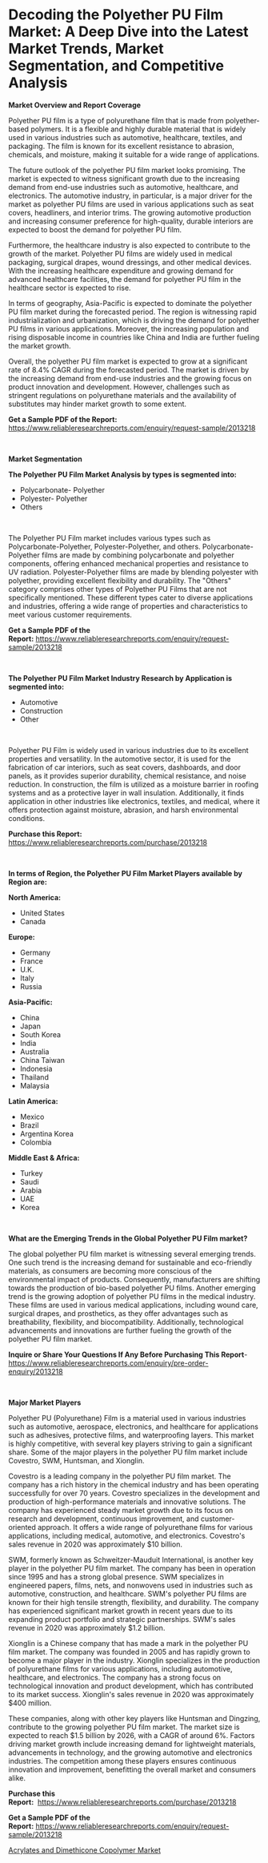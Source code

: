 <p><h1>Decoding the Polyether PU Film Market: A Deep Dive into the Latest Market Trends, Market Segmentation, and Competitive Analysis</h1></p><p><strong>Market Overview and Report Coverage</strong></p>
<p><p>Polyether PU film is a type of polyurethane film that is made from polyether-based polymers. It is a flexible and highly durable material that is widely used in various industries such as automotive, healthcare, textiles, and packaging. The film is known for its excellent resistance to abrasion, chemicals, and moisture, making it suitable for a wide range of applications.</p><p>The future outlook of the polyether PU film market looks promising. The market is expected to witness significant growth due to the increasing demand from end-use industries such as automotive, healthcare, and electronics. The automotive industry, in particular, is a major driver for the market as polyether PU films are used in various applications such as seat covers, headliners, and interior trims. The growing automotive production and increasing consumer preference for high-quality, durable interiors are expected to boost the demand for polyether PU film.</p><p>Furthermore, the healthcare industry is also expected to contribute to the growth of the market. Polyether PU films are widely used in medical packaging, surgical drapes, wound dressings, and other medical devices. With the increasing healthcare expenditure and growing demand for advanced healthcare facilities, the demand for polyether PU film in the healthcare sector is expected to rise.</p><p>In terms of geography, Asia-Pacific is expected to dominate the polyether PU film market during the forecasted period. The region is witnessing rapid industrialization and urbanization, which is driving the demand for polyether PU films in various applications. Moreover, the increasing population and rising disposable income in countries like China and India are further fueling the market growth.</p><p>Overall, the polyether PU film market is expected to grow at a significant rate of 8.4% CAGR during the forecasted period. The market is driven by the increasing demand from end-use industries and the growing focus on product innovation and development. However, challenges such as stringent regulations on polyurethane materials and the availability of substitutes may hinder market growth to some extent.</p></p>
<p><strong>Get a Sample PDF of the Report:</strong> <a href="https://www.reliableresearchreports.com/enquiry/request-sample/2013218">https://www.reliableresearchreports.com/enquiry/request-sample/2013218</a></p>
<p>&nbsp;</p>
<p><strong>Market Segmentation</strong></p>
<p><strong>The Polyether PU Film Market Analysis by types is segmented into:</strong></p>
<p><ul><li>Polycarbonate- Polyether</li><li>Polyester- Polyether</li><li>Others</li></ul></p>
<p>&nbsp;</p>
<p><p>The Polyether PU Film market includes various types such as Polycarbonate-Polyether, Polyester-Polyether, and others. Polycarbonate-Polyether films are made by combining polycarbonate and polyether components, offering enhanced mechanical properties and resistance to UV radiation. Polyester-Polyether films are made by blending polyester with polyether, providing excellent flexibility and durability. The "Others" category comprises other types of Polyether PU Films that are not specifically mentioned. These different types cater to diverse applications and industries, offering a wide range of properties and characteristics to meet various customer requirements.</p></p>
<p><strong>Get a Sample PDF of the Report:</strong>&nbsp;<a href="https://www.reliableresearchreports.com/enquiry/request-sample/2013218">https://www.reliableresearchreports.com/enquiry/request-sample/2013218</a></p>
<p>&nbsp;</p>
<p><strong>The Polyether PU Film Market Industry Research by Application is segmented into:</strong></p>
<p><ul><li>Automotive</li><li>Construction</li><li>Other</li></ul></p>
<p>&nbsp;</p>
<p><p>Polyether PU Film is widely used in various industries due to its excellent properties and versatility. In the automotive sector, it is used for the fabrication of car interiors, such as seat covers, dashboards, and door panels, as it provides superior durability, chemical resistance, and noise reduction. In construction, the film is utilized as a moisture barrier in roofing systems and as a protective layer in wall insulation. Additionally, it finds application in other industries like electronics, textiles, and medical, where it offers protection against moisture, abrasion, and harsh environmental conditions.</p></p>
<p><strong>Purchase this Report:</strong>&nbsp; <a href="https://www.reliableresearchreports.com/purchase/2013218">https://www.reliableresearchreports.com/purchase/2013218</a></p>
<p>&nbsp;</p>
<p><strong>In terms of Region, the Polyether PU Film Market Players available by Region are:</strong></p>
<p>
    <p> <strong> North America: </strong>
        <ul>
            <li>United States</li>
            <li>Canada</li>
        </ul>
        </p> 
    <p> <strong> Europe: </strong>
        <ul>
            <li>Germany</li>
            <li>France</li>
            <li>U.K.</li>
            <li>Italy</li>
            <li>Russia</li>
        </ul>
        </p> 
    <p> <strong> Asia-Pacific: </strong>
        <ul>
            <li>China</li>
            <li>Japan</li>
            <li>South Korea</li>
            <li>India</li>
            <li>Australia</li>
            <li>China Taiwan</li>
            <li>Indonesia</li>
            <li>Thailand</li>
            <li>Malaysia</li>
        </ul>
        </p> 
    <p> <strong> Latin America: </strong>
        <ul>
            <li>Mexico</li>
            <li>Brazil</li>
            <li>Argentina Korea</li>
            <li>Colombia</li>
        </ul>
        </p> 
    <p> <strong> Middle East & Africa: </strong>
        <ul>
            <li>Turkey</li>
            <li>Saudi</li>
            <li>Arabia</li>
            <li>UAE</li>
            <li>Korea</li>
        </ul>
    </p>
    </p>
<p>&nbsp;</p>
<p><strong>What are the Emerging Trends in the Global Polyether PU Film market?</strong></p>
<p><p>The global polyether PU film market is witnessing several emerging trends. One such trend is the increasing demand for sustainable and eco-friendly materials, as consumers are becoming more conscious of the environmental impact of products. Consequently, manufacturers are shifting towards the production of bio-based polyether PU films. Another emerging trend is the growing adoption of polyether PU films in the medical industry. These films are used in various medical applications, including wound care, surgical drapes, and prosthetics, as they offer advantages such as breathability, flexibility, and biocompatibility. Additionally, technological advancements and innovations are further fueling the growth of the polyether PU film market.</p></p>
<p><strong>Inquire or Share Your Questions If Any Before Purchasing This Report</strong>- <a href="https://www.reliableresearchreports.com/enquiry/pre-order-enquiry/2013218">https://www.reliableresearchreports.com/enquiry/pre-order-enquiry/2013218</a></p>
<p>&nbsp;</p>
<p><strong>Major Market Players</strong></p>
<p><p>Polyether PU (Polyurethane) Film is a material used in various industries such as automotive, aerospace, electronics, and healthcare for applications such as adhesives, protective films, and waterproofing layers. This market is highly competitive, with several key players striving to gain a significant share. Some of the major players in the polyether PU film market include Covestro, SWM, Huntsman, and Xionglin.</p><p>Covestro is a leading company in the polyether PU film market. The company has a rich history in the chemical industry and has been operating successfully for over 70 years. Covestro specializes in the development and production of high-performance materials and innovative solutions. The company has experienced steady market growth due to its focus on research and development, continuous improvement, and customer-oriented approach. It offers a wide range of polyurethane films for various applications, including medical, automotive, and electronics. Covestro's sales revenue in 2020 was approximately $10 billion.</p><p>SWM, formerly known as Schweitzer-Mauduit International, is another key player in the polyether PU film market. The company has been in operation since 1995 and has a strong global presence. SWM specializes in engineered papers, films, nets, and nonwovens used in industries such as automotive, construction, and healthcare. SWM's polyether PU films are known for their high tensile strength, flexibility, and durability. The company has experienced significant market growth in recent years due to its expanding product portfolio and strategic partnerships. SWM's sales revenue in 2020 was approximately $1.2 billion.</p><p>Xionglin is a Chinese company that has made a mark in the polyether PU film market. The company was founded in 2005 and has rapidly grown to become a major player in the industry. Xionglin specializes in the production of polyurethane films for various applications, including automotive, healthcare, and electronics. The company has a strong focus on technological innovation and product development, which has contributed to its market success. Xionglin's sales revenue in 2020 was approximately $400 million.</p><p>These companies, along with other key players like Huntsman and Dingzing, contribute to the growing polyether PU film market. The market size is expected to reach $1.5 billion by 2026, with a CAGR of around 6%. Factors driving market growth include increasing demand for lightweight materials, advancements in technology, and the growing automotive and electronics industries. The competition among these players ensures continuous innovation and improvement, benefitting the overall market and consumers alike.</p></p>
<p><strong>Purchase this Report:</strong>&nbsp;&nbsp;<a href="https://www.reliableresearchreports.com/purchase/2013218">https://www.reliableresearchreports.com/purchase/2013218</a></p>
<p></p>
<p><strong>Get a Sample PDF of the Report:</strong>&nbsp;<a href="https://www.reliableresearchreports.com/enquiry/request-sample/2013218">https://www.reliableresearchreports.com/enquiry/request-sample/2013218</a></p>
<p><p><a href="https://issuu.com/reportprime-2/docs/acrylates-and-dimethicone-copolymer-market-size-20">Acrylates and Dimethicone Copolymer Market</a></p></p>